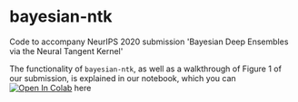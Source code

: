 # bayesian-ntk
Code to accompany NeurIPS 2020 submission 'Bayesian Deep Ensembles via the Neural Tangent Kernel'

The functionality of `bayesian-ntk`, as well as a walkthrough of Figure 1 of our submission, is explained in our notebook, which you can [![Open In Colab](https://colab.research.google.com/assets/colab-badge.svg)](https://colab.research.google.com/github/bobby-he/bayesian-ntk/blob/master/toy_1d_example.ipynb) here
